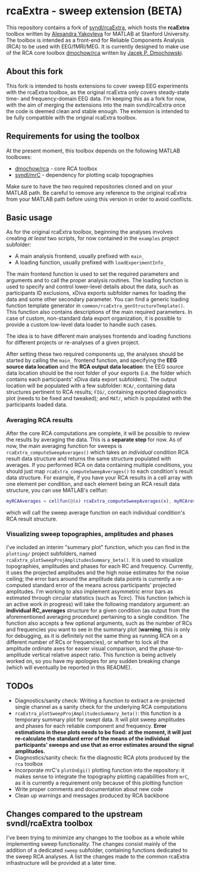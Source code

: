 # rcaExtra - sweep extension (BETA)
This repository contains a fork of [svndl/rcaExtra](https://github.com/svndl/rcaExtra), which hosts the **rcaExtra** toolbox written by [Alexandra Yakovleva](https://github.com/leksea) for MATLAB at Stanford University. The toolbox is intended as a front-end for Reliable Components Analysis (RCA) to be used with EEG/fMRI/MEG. It is currently designed to make use of the RCA core toolbox [dmochow/rca](https://github.com/dmochow/rca) written by [Jacek P. Dmochowski](https://github.com/dmochow).

## About this fork
This fork is intended to hosts extensions to cover sweep EEG experiments with the rcaExtra toolbox, as the original rcaExtra only covers steady-state time- and frequency-domain EEG data. I'm keeping this as a fork for now, with the aim of merging the extensions into the main svndl/rcaExtra once the code is deemed clean and stable enough. The extension is intended to be fully compatible with the original rcaExtra toolbox.

## Requirements for using the toolbox
At the present moment, this toolbox depends on the following MATLAB toolboxes:
* [dmochow/rca](https://github.com/dmochow/rca) - core RCA toolbox
* [svndl/mrC](https://github.com/svndl/mrC) - dependency for plotting scalp topographies

Make sure to have the two required repositories cloned and on your MATLAB path. Be careful to remove any reference to the original rcaExtra from your MATLAB path before using this version in order to avoid conflicts.

## Basic usage
As for the original rcaExtra toolbox, beginning the analyses involves creating *at least* two scripts, for now contained in the `examples` project subfolder:
* A main analysis frontend, usually prefixed with `main_`
* A loading function, usually prefixed with `loadExperimentInfo_`

The main frontend function is used to set the required parameters and arguments and to call the proper analysis routines. The loading function is used to specify and control lower-level details about the data, such as participants ID exclusions, xDiva exports subfolder names for loading the data and some other secondary parameter. You can find a generic loading function template generator in `common/rcaExtra_genStructureTemplate()`. This function also contains descriptions of the main required parameters. In case of custom, non-standard data export organization, it is possible to provide a custom low-level data loader to handle such cases.

The idea is to have different main analyses frontends and loading functions for different projects or re-analyses of a given project. 

After setting these two required components up, the analyses should be started by calling the `main_` frontend function, and specifying the **EEG source data location** and the **RCA output data location**: the EEG source data location should be the root folder of your exports (i.e. the folder which contains each participants' xDiva data export subfolders). The output location will be populated with a few subfolder: `RCA/`, containing data structures pertinent to RCA results; `FIG/`, containing exported diagnostics plot (needs to be fixed and tweaked); and `MAT/`, which is populated with the participants loaded data.

### Averaging RCA results
After the core RCA computations are complete, it will be possible to review the results by averaging the data. This is a **separate step** for now.
As of now, the main averaging function for sweeps is `rcaExtra_computeSweepAverages()` which takes an *individual* condition RCA result data structure and returns the same structure populated with averages. If you performed RCA on data containing multiple conditions, you should just map `rcaExtra_computeSweepAverages()` to each condition's result data structure. For example, if you have your RCA results in a cell array with one element per condition, and each element being an RCA result data structure, you can use MATLAB's cellfun:
```matlab
myRCAAverages = cellfun(@(x) rcaExtra_computeSweepAverages(x), myRCAresults);
```
which will call the sweep average function on each individual condition's RCA result structure.

### Visualizing sweep topographies, amplitudes and phases
I've included an interim "summary plot" function, which you can find in the `plotting/` project subfolders, named `rcaExtra_plotSweepProjAmplitudesSummary_beta()`. It is used to visualize topographies, amplitudes and phases for each RC and frequency. Currently, it uses the projected amplitudes and the high noise estimates for the noise ceiling; the error bars around the amplitude data points is currently a re-computed standard error of the means across participants' projected amplitudes. I'm working to also implement asymmetric error bars as estimated through circular statistics (such as Tcirc). This function (which is an active work in progress) will take the following mandatory argument: an **individual RC_averages** structure for a given condition (as output from the aforementioned averaging procedure) pertaining to a single condition. The function also accepts a few optional arguments, such as the number of RCs and frequencies you want to see in the summary plot (**warning**, this is only for debugging, as it is definitely not the same thing as running RCA on a different number of RCs or frequencies), or whether to lock all the amplitude ordinate axes for easier visual comparison, and the phase-to-amplitude vertical relative aspect ratio. 
This function is being actively worked on, so you have my apologies for any sudden breaking change (which will eventually be reported in this README).

## TODOs
* Diagnostics/sanity check: Writing a function to extract a re-projected single channel as a sanity check for the underlying RCA computations
* `rcaExtra_plotSweepProjAmplitudesSummary_beta()`: this function is a temporary summary plot for swept data. It will plot sweep amplitudes and phases for each reliable component and frequency. **Error estimations in these plots needs to be fixed: at the moment, it will just re-calculate the standard error of the means of the individual participants' sweeps and use that as error estimates around the signal amplitudes.**
* Diagnostics/sanity check: fix the diagnostic RCA plots produced by the `rca` toolbox
* Incorporate mrC's `plotOnEgi()` plotting function into the repository: it makes sense to integrate the topography plotting capabilities from `mrC`, as it is currently a requirement only because of this plotting function
* Write proper comments and documentation about new code
* Clean up warnings and messages produced by RCA backbone

## Changes compared to the upstream svndl/rcaExtra toolbox
I've been trying to minimize any changes to the toolbox as a whole while implementing sweep functionality. The changes consist mainly of the addition of a dedicated `sweep` subfolder, containing functions dedicated to the sweep RCA analyses. 
A list the changes made to the common rcaExtra infrastructure will be provided at a later time.
